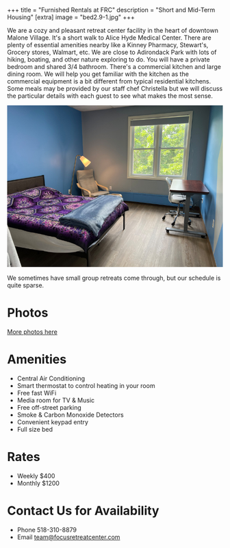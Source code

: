 +++
title =  "Furnished Rentals at FRC"
description = "Short and Mid-Term Housing"
[extra]
image = "bed2.9-1.jpg"
+++

We are a cozy and pleasant retreat center facility in the heart of downtown Malone Village. It's a short walk to Alice Hyde Medical Center. There are plenty of essential amenities nearby like a Kinney Pharmacy, Stewart's, Grocery stores, Walmart, etc. We are close to Adirondack Park with lots of hiking, boating, and other nature exploring to do. You will have a private bedroom and shared 3/4 bathroom. There's a commercial kitchen and large dining room. We will help you get familiar with the kitchen as the commercial equipment is a bit different from typical residential kitchens. Some meals may be provided by our staff chef Christella but we will discuss the particular details with each guest to see what makes the most sense.


![Bedroom 2.9](bed2.9-1.jpg)

We sometimes have small group retreats come through, but our schedule is quite sparse. 

# Photos

[More photos here](/photos/rooms)

# Amenities

* Central Air Conditioning
* Smart thermostat to control heating in your room
* Free fast WiFi
* Media room for TV & Music
* Free off-street parking
* Smoke & Carbon Monoxide Detectors
* Convenient keypad entry
* Full size bed

# Rates

* Weekly $400
* Monthly $1200

# Contact Us for Availability

* Phone 518-310-8879
* Email team@focusretreatcenter.com
